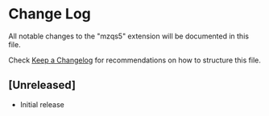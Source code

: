 # Change Log

All notable changes to the "mzqs5" extension will be documented in this file.

Check [Keep a Changelog](http://keepachangelog.com/) for recommendations on how to structure this file.

## [Unreleased]

- Initial release
